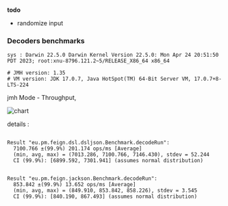 **todo** 
- randomize input

### Decoders benchmarks

```
sys : Darwin 22.5.0 Darwin Kernel Version 22.5.0: Mon Apr 24 20:51:50 PDT 2023; root:xnu-8796.121.2~5/RELEASE_X86_64 x86_64

# JMH version: 1.35
# VM version: JDK 17.0.7, Java HotSpot(TM) 64-Bit Server VM, 17.0.7+8-LTS-224
```
jmh Mode - Throughput,  

![chart](https://github.com/silviuilie/feign-dsl-json-benchmarks/blob/main/jmh-result.png?raw=true)


details :

```

Result "eu.pm.feign.dsl.dsljson.Benchmark.decodeRun":
  7100.766 ±(99.9%) 201.174 ops/ms [Average]
  (min, avg, max) = (7013.286, 7100.766, 7146.430), stdev = 52.244
  CI (99.9%): [6899.592, 7301.941] (assumes normal distribution)

```

```

Result "eu.pm.feign.jackson.Benchmark.decodeRun":
  853.842 ±(99.9%) 13.652 ops/ms [Average]
  (min, avg, max) = (849.910, 853.842, 858.226), stdev = 3.545
  CI (99.9%): [840.190, 867.493] (assumes normal distribution)

```